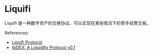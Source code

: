 # Liquifi

Liquifi 是一种数字资产的交换协议，可以实现在某些情况下的零手续费交易。

References: 
- [Liquifi Protocol](https://liquifi.org/pdf/whitepaper-liquifi.pdf)
- [tbDEX: A Liquidity Protocol v0.1](https://github.com/TBDev-54566975/white-paper/blob/main/whitepaper.pdf)
